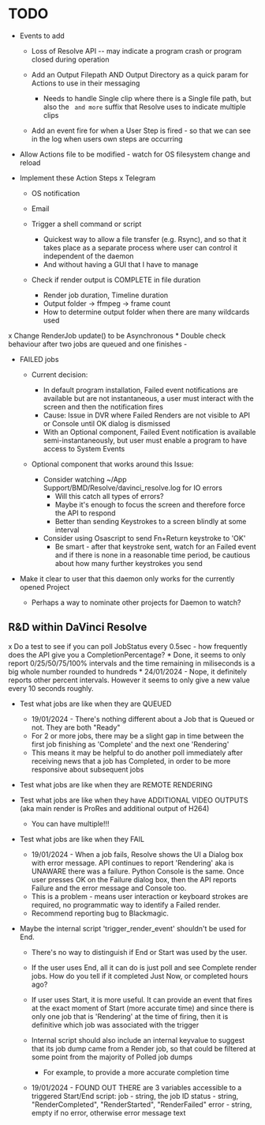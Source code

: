 # TODO

* Events to add
	* Loss of Resolve API -- may indicate a program crash or program closed during operation

    * Add an Output Filepath AND Output Directory as a quick param for Actions to use in their messaging
    	* Needs to handle Single clip where there is a Single file path, but also the ` and more` suffix that Resolve uses to indicate multiple clips

	* Add an event fire for when a User Step is fired - so that we can see in the log when users own steps are occurring

* Allow Actions file to be modified - watch for OS filesystem change and reload

* Implement these Action Steps
    x Telegram
	* OS notification
    * Email
    * Trigger a shell command or script
    	* Quickest way to allow a file transfer (e.g. Rsync), and so that it takes place as a separate process where user can control it independent of the daemon
		* And without having a GUI that I have to manage

	* Check if render output is COMPLETE in file duration
		* Render job duration, Timeline duration
		* Output folder -> ffmpeg -> frame count
		* How to determine output folder when there are many wildcards used

x Change RenderJob update() to be Asynchronous
	* Double check behaviour after two jobs are queued and one finishes - 

* FAILED jobs
    * Current decision:
    	* In default program installation, Failed event notifications are available but are not instantaneous, a user must interact with the screen and then the notification fires
        * Cause: Issue in DVR where Failed Renders are not visible to API or Console until OK dialog is dismissed
        * With an Optional component, Failed Event notification is available semi-instantaneously, but user must enable a program to have access to System Events

    * Optional component that works around this Issue:
    	* Consider watching ~/App Support/BMD/Resolve/davinci_resolve.log for IO errors
    		* Will this catch all types of errors?
    		* Maybe it's enough to focus the screen and therefore force the API to respond
            * Better than sending Keystrokes to a screen blindly at some interval
    	* Consider using Osascript to send Fn+Return keystroke to 'OK'
        	* Be smart - after that keystroke sent, watch for an Failed event and if there is none in a reasonable time period, be cautious about how many further keystrokes you send 

* Make it clear to user that this daemon only works for the currently opened Project
	* Perhaps a way to nominate other projects for Daemon to watch?


## R&D within DaVinci Resolve
x Do a test to see if you can poll JobStatus every 0.5sec - how frequently does the API give you a CompletionPercentage?
	* Done, it seems to only report 0/25/50/75/100% intervals and the time remaining in miliseconds is a big whole number rounded to hundreds
	* 24/01/2024 - Nope, it definitely reports other percent intervals. However it seems to only give a new value every 10 seconds roughly.

* Test what jobs are like when they are QUEUED
	* 19/01/2024 - There's nothing different about a Job that is Queued or not. They are both "Ready"
	* For 2 or more jobs, there may be a slight gap in time between the first job finishing as 'Complete' and the next one 'Rendering'
	* This means it may be helpful to do another poll immediately after receiving news that a job has Completed, in order to be more responsive about subsequent jobs

* Test what jobs are like when they are REMOTE RENDERING

* Test what jobs are like when they have ADDITIONAL VIDEO OUTPUTS (aka main render is ProRes and additional output of H264)
    * You can have multiple!!!

* Test what jobs are like when they FAIL

	* 19/01/2024 - When a job fails, Resolve shows the UI a Dialog box with error message. API continues to report 'Rendering' aka is UNAWARE there was a failure. Python Console is the same. Once user presses OK on the Failure dialog box, then the API reports Failure and the error message and Console too.
	* This is a problem - means user interaction or keyboard strokes are required, no programmatic way to identify a Failed render.
	* Recommend reporting bug to Blackmagic.

* Maybe the internal script 'trigger_render_event' shouldn't be used for End.
	* There's no way to distinguish if End or Start was used by the user.
	* If the user uses End, all it can do is just poll and see Complete render jobs. How do you tell if it completed Just Now, or completed hours ago?
	* If user uses Start, it is more useful. It can provide an event that fires at the exact moment of Start (more accurate time) and since there is only one job that is 'Rendering' at the time of firing, then it is definitive which job was associated with the trigger


	* Internal script should also include an internal keyvalue to suggest that its job dump came from a Render job, so that could be filtered at some point from the majority of Polled job dumps 
		* For example, to provide a more accurate completion time

	* 19/01/2024 - FOUND OUT THERE are 3 variables accessible to a triggered Start/End script:
		job - string, the job ID
		status - string, "RenderCompleted", "RenderStarted", "RenderFailed"
		error - string, empty if no error, otherwise error message text